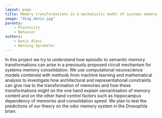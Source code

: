 ```yaml
---
layout: page
title: Memory transformations in a mechanistic model of systems memory consolidation
image: "diag_denis.jpg"
parents:
    - Plasticity
    - Behavior
authors:
    - Denis Alevi
    - Henning Sprekeler
---
```

In this project we try to understand how episodic to semantic memory
transformations can arise in a previously proposed circuit mechanism for systems memory
consolidation. We use computational neuroscience models combined with methods
from machine learning and mathematical analysis to investigate how
architectural and representational constraints can give rise to the
transformation of memories and how these transformations might on the one hand
explain semantisation of memory content and on the other hand control factors
such as hippocampus dependency of memories and consolidation speed. We plan to
test the predictions of our theory on the odor memory system in the Drosophila
brian.
